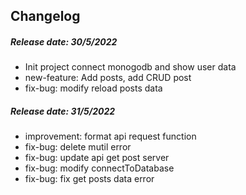 ## Changelog

##### Release date: 30/5/2022
- Init project connect monogodb and show user data
- new-feature: Add posts, add CRUD post
- fix-bug: modify reload posts data

##### Release date: 31/5/2022
- improvement: format api request function
- fix-bug: delete mutil error
- fix-bug: update api get post server
- fix-bug: modify connectToDatabase
- fix-bug: fix get posts data error